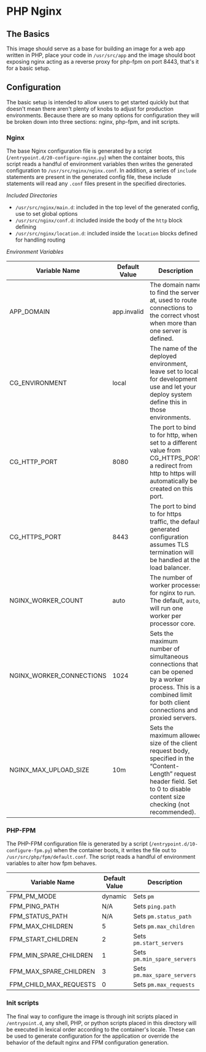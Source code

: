 # PHP Nginx

## The Basics
This image should serve as a base for building an image for a web app written in PHP, place your code in `/usr/src/app`
and the image should boot exposing nginx acting as a reverse proxy for php-fpm on port 8443, that's it for a basic setup. 

## Configuration
The basic setup is intended to allow users to get started quickly but that doesn't mean there aren't plenty of knobs to
adjust for production environments. Because there are so many options for configuration they will be broken down into
three sections: nginx, php-fpm, and init scripts.

### Nginx
The base Nginx configuration file is generated by a script (`/entrypoint.d/20-configure-nginx.py`) when the container
boots, this script reads a handful of environment variables then writes the generated configuration to
`/usr/src/nginx/nginx.conf`. In addition, a series of `include` statements are present in the generated config file,
these include statements will read any `.conf` files present in the specified directories.

*Included Directories*
 * `/usr/src/nginx/main.d`: included in the top level of the generated config, use to set global options
 * `/usr/src/nginx/conf.d`: included inside the body of the `http` block defining
 * `/usr/src/nginx/location.d`: included inside the `location` blocks defined for handling routing 

*Environment Variables*

| Variable Name | Default Value | Description |
|---|---|---|
| APP_DOMAIN | app.invalid | The domain name to find the server at, used to route connections to the correct vhost when more than one server is defined. |
| CG_ENVIRONMENT | local | The name of the deployed environment, leave set to local for development use and let your deploy system define this in those environments. |
| CG_HTTP_PORT | 8080 | The port to bind to for http, when set to a different value from CG_HTTPS_PORT a redirect from http to https will automatically be created on this port. |
| CG_HTTPS_PORT | 8443 | The port to bind to for https traffic, the default generated configuration assumes TLS termination will be handled at the load balancer. |
| NGINX_WORKER_COUNT | auto | The number of worker processes for nginx to run. The default, `auto`, will run one worker per processor core. |
| NGINX_WORKER_CONNECTIONS | 1024 | Sets the maximum number of simultaneous connections that can be opened by a worker process. This is a combined limit for both client connections and proxied servers. |
| NGINX_MAX_UPLOAD_SIZE | 10m | Sets the maximum allowed size of the client request body, specified in the “Content-Length” request header field. Set to 0 to disable content size checking (not recommended). | 

### PHP-FPM
The PHP-FPM configuration file is generated by a script (`/entrypoint.d/10-configure-fpm.py`) when the container boots,
it writes the file out to `/usr/src/php/fpm/default.conf`. The script reads a handful of environment variables to alter
how fpm behaves.

| Variable Name | Default Value | Description |
|---|---|---|
| FPM_PM_MODE | dynamic | Sets `pm` |
| FPM_PING_PATH | N/A | Sets `ping.path` |
| FPM_STATUS_PATH | N/A | Sets `pm.status_path` |
| FPM_MAX_CHILDREN | 5 | Sets `pm.max_children` |
| FPM_START_CHILDREN | 2 | Sets `pm.start_servers` |
| FPM_MIN_SPARE_CHILDREN | 1 | Sets `pm.min_spare_servers` |
| FPM_MAX_SPARE_CHILDREN | 3 | Sets `pm.max_spare_servers` |
| FPM_CHILD_MAX_REQUESTS | 0 | Sets `pm.max_requests` |

### Init scripts
The final way to configure the image is through init scripts placed in `/entrypoint.d`, any shell, PHP, or python
scripts placed in this directory will be executed in lexical order according to the container's locale. These can be
used to generate configuration for the application or override the behavior of the default nginx and FPM configuration
generation.
